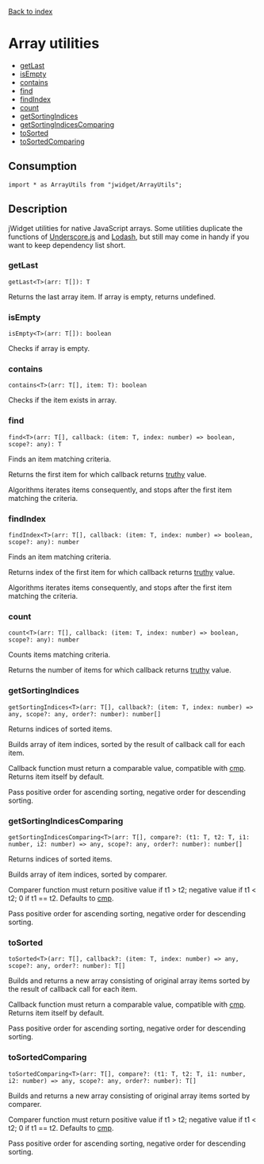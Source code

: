 [Back to index](../README.md)

# Array utilities

[](BEGIN_INDEX)
* [getLast](#getlast)
* [isEmpty](#isempty)
* [contains](#contains)
* [find](#find)
* [findIndex](#findindex)
* [count](#count)
* [getSortingIndices](#getsortingindices)
* [getSortingIndicesComparing](#getsortingindicescomparing)
* [toSorted](#tosorted)
* [toSortedComparing](#tosortedcomparing)
[](END_INDEX)

## Consumption

	import * as ArrayUtils from "jwidget/ArrayUtils";

## Description

jWidget utilities for native JavaScript arrays. Some utilities duplicate the functions of [Underscore.js](http://underscorejs.org) and [Lodash](https://lodash.com), but still may come in handy if you want to keep dependency list short.

### getLast

	getLast<T>(arr: T[]): T

Returns the last array item. If array is empty, returns undefined.

### isEmpty

	isEmpty<T>(arr: T[]): boolean

Checks if array is empty.

### contains

	contains<T>(arr: T[], item: T): boolean

Checks if the item exists in array.

### find

	find<T>(arr: T[], callback: (item: T, index: number) => boolean, scope?: any): T

Finds an item matching criteria.

Returns the first item for which callback returns [truthy](index.md#istruthy) value.

Algorithms iterates items consequently, and stops after the first item matching the criteria.

### findIndex

	findIndex<T>(arr: T[], callback: (item: T, index: number) => boolean, scope?: any): number

Finds an item matching criteria.

Returns index of the first item for which callback returns [truthy](index.md#istruthy) value.

Algorithms iterates items consequently, and stops after the first item matching the criteria.

### count

	count<T>(arr: T[], callback: (item: T, index: number) => boolean, scope?: any): number

Counts items matching criteria.

Returns the number of items for which callback returns [truthy](index.md#istruthy) value.

### getSortingIndices

	getSortingIndices<T>(arr: T[], callback?: (item: T, index: number) => any, scope?: any, order?: number): number[]

Returns indices of sorted items.

Builds array of item indices, sorted by the result of callback call for each item.

Callback function must return a comparable value, compatible with [cmp](index.md#cmp). Returns item itself by default.

Pass positive order for ascending sorting, negative order for descending sorting.

### getSortingIndicesComparing

	getSortingIndicesComparing<T>(arr: T[], compare?: (t1: T, t2: T, i1: number, i2: number) => any, scope?: any, order?: number): number[]

Returns indices of sorted items.

Builds array of item indices, sorted by comparer.

Comparer function must return positive value if t1 > t2; negative value if t1 < t2; 0 if t1 == t2. Defaults to [cmp](index.md#cmp).

Pass positive order for ascending sorting, negative order for descending sorting.

### toSorted

	toSorted<T>(arr: T[], callback?: (item: T, index: number) => any, scope?: any, order?: number): T[]

Builds and returns a new array consisting of original array items sorted by the result of callback call for each item.

Callback function must return a comparable value, compatible with [cmp](index.md#cmp). Returns item itself by default.

Pass positive order for ascending sorting, negative order for descending sorting.

### toSortedComparing

	toSortedComparing<T>(arr: T[], compare?: (t1: T, t2: T, i1: number, i2: number) => any, scope?: any, order?: number): T[]

Builds and returns a new array consisting of original array items sorted by comparer.

Comparer function must return positive value if t1 > t2; negative value if t1 < t2; 0 if t1 == t2. Defaults to [cmp](index.md#cmp).

Pass positive order for ascending sorting, negative order for descending sorting.
